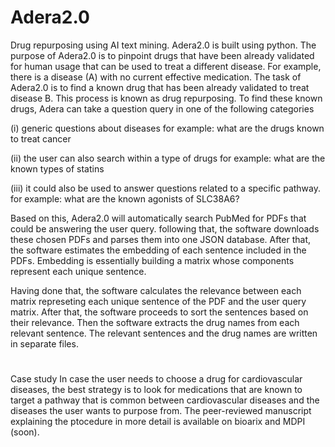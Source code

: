 # Adera2.0
Drug repurposing using AI text mining.
Adera2.0 is built using python. The purpose of Adera2.0 is to pinpoint drugs that have been already validated for human usage that can be used to treat a different disease.
For example, there is a disease (A) with no current effective medication. The task of Adera2.0 is to find a known drug that has been already validated to treat disease B. This process is known as drug repurposing. 
To find these known drugs, Adera can take a question query in one of the following categories

(i) generic questions about diseases
for example: what are the drugs known to treat cancer

(ii) the user can also search within a type of drugs
for example: what are the known types of statins

(iii) it could also be used to answer questions related to a specific pathway.
for example: what are the known agonists of SLC38A6?

Based on this, Adera2.0 will automatically search PubMed for PDFs that could be answering the user query.
following that, the software downloads these chosen PDFs and parses them into one JSON database.
After that, the software estimates the embedding of each sentence included in the PDFs. Embedding is essentially building a matrix whose components represent each unique sentence. 

Having done that, the software calculates the relevance between each matrix represeting each unique sentence of the PDF and the user query matrix.
After that, the software proceeds to sort the sentences based on their relevance.
Then the software extracts the drug names from each relevant sentence.
The relevant sentences and the drug names are written in separate files.
#
Case study
In case the user needs to choose a drug for cardiovascular diseases, the best strategy is to look for medications that are known to target a pathway that is common between cardiovascular diseases and the diseases the user wants to purpose from.
The peer-reviewed manuscript explaining the ptocedure in more detail is available on bioarix and MDPI (soon).
